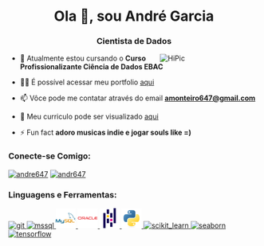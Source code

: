 <h1 align="center">Ola 👋, sou André Garcia</h1>
<h3 align="center">Cientista de Dados</h3>

<img align="right" alt="HiPic" width="200" src="https://media.tenor.com/KuCmU3O8vQUAAAAj/snoopy.gif">

- 🌱 Atualmente estou cursando o **Curso Profissionalizante Ciência de Dados EBAC**

- 👨‍💻 É possível acessar meu portfolio [aqui](https://www.datascienceportfol.io/Andre647)

- 📫 Vôce pode me contatar através do email **amonteiro647@gmail.com**

- 📄 Meu curriculo pode ser visualizado [aqui](https://drive.google.com/file/d/1MfU9yp2uL3tqyMrSOMqfcuiggU10FyV0/view?usp=drive_link)

- ⚡ Fun fact **adoro musicas indie e jogar souls like =)**

<h3 align="left">Conecte-se Comigo:</h3>
<p align="left">
<a href="https://linkedin.com/in/andre647" target="blank"><img align="center" src="https://raw.githubusercontent.com/rahuldkjain/github-profile-readme-generator/master/src/images/icons/Social/linked-in-alt.svg" alt="andre647" height="30" width="40" /></a>
<a href="https://kaggle.com/andr647" target="blank"><img align="center" src="https://raw.githubusercontent.com/rahuldkjain/github-profile-readme-generator/master/src/images/icons/Social/kaggle.svg" alt="andr647" height="30" width="40" /></a>
</p>

<h3 align="left">Linguagens e Ferramentas:</h3>
<p align="left"> <a href="https://git-scm.com/" target="_blank" rel="noreferrer"> <img src="https://www.vectorlogo.zone/logos/git-scm/git-scm-icon.svg" alt="git" width="40" height="40"/> </a> <a href="https://www.microsoft.com/en-us/sql-server" target="_blank" rel="noreferrer"> <img src="https://www.svgrepo.com/show/303229/microsoft-sql-server-logo.svg" alt="mssql" width="40" height="40"/> </a> <a href="https://www.mysql.com/" target="_blank" rel="noreferrer"> <img src="https://raw.githubusercontent.com/devicons/devicon/master/icons/mysql/mysql-original-wordmark.svg" alt="mysql" width="40" height="40"/> </a> <a href="https://www.oracle.com/" target="_blank" rel="noreferrer"> <img src="https://raw.githubusercontent.com/devicons/devicon/master/icons/oracle/oracle-original.svg" alt="oracle" width="40" height="40"/> </a> <a href="https://pandas.pydata.org/" target="_blank" rel="noreferrer"> <img src="https://raw.githubusercontent.com/devicons/devicon/2ae2a900d2f041da66e950e4d48052658d850630/icons/pandas/pandas-original.svg" alt="pandas" width="40" height="40"/> </a> <a href="https://www.python.org" target="_blank" rel="noreferrer"> <img src="https://raw.githubusercontent.com/devicons/devicon/master/icons/python/python-original.svg" alt="python" width="40" height="40"/> </a> <a href="https://scikit-learn.org/" target="_blank" rel="noreferrer"> <img src="https://upload.wikimedia.org/wikipedia/commons/0/05/Scikit_learn_logo_small.svg" alt="scikit_learn" width="40" height="40"/> </a> <a href="https://seaborn.pydata.org/" target="_blank" rel="noreferrer"> <img src="https://seaborn.pydata.org/_images/logo-mark-lightbg.svg" alt="seaborn" width="40" height="40"/> </a> <a href="https://www.tensorflow.org" target="_blank" rel="noreferrer"> <img src="https://www.vectorlogo.zone/logos/tensorflow/tensorflow-icon.svg" alt="tensorflow" width="40" height="40"/> </a> </p>
